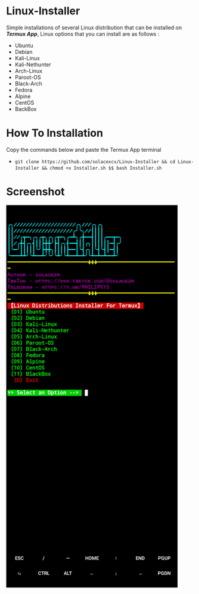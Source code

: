 # Linux-Installer

Simple installations of several Linux distribution that can be installed on ***Termux App***, Linux options that you can install are as follows :

* Ubuntu
* Debian
* Kali-Linux
* Kali-Nethunter
* Arch-Linux
* Paroot-OS
* Black-Arch
* Fedora
* Alpine
* CentOS
* BackBox

# How To Installation

Copy the commands below and paste the Termux App terminal

* ```git clone https://github.com/solacexcv/Linux-Installer && cd Linux-Installer && chmod +x Installer.sh $$ bash Installer.sh```
# Screenshot
![](https://raw.githubusercontent.com/solacexcv/Linux-Installer/main/Screenshot_20231220-055604.png)
